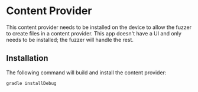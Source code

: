# Content Provider

This content provider needs to be installed on the device to allow the fuzzer
to create files in a content provider. This app doesn't have a UI and only
needs to be installed; the fuzzer will handle the rest.

## Installation

The following command will build and install the content provider:

```bash
gradle installDebug
```
